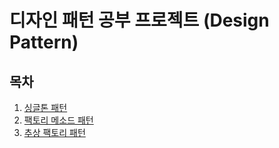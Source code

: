 # 디자인 패턴 공부 프로젝트 (Design Pattern)
## 목차

1. [싱글톤 패턴](https://github.com/hyeokjin-eun/design-pattern/tree/master/src/main/java/com/pattern/design/singleton)
2. [팩토리 메소드 패턴](https://github.com/hyeokjin-eun/design-pattern/tree/master/src/main/java/com/pattern/design/factorymethod)
3. [추상 팩토리 패턴](https://github.com/hyeokjin-eun/design-pattern/tree/master/src/main/java/com/pattern/design/abstractfactory)
